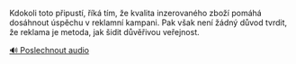 
Kdokoli toto připustí, říká tím, že kvalita inzerovaného zboží pomáhá dosáhnout úspěchu v reklamní kampani. Pak však není žádný důvod tvrdit, že reklama je metoda, jak šidit důvěřivou veřejnost.

[🔊 Poslechnout audio](/data/7-paragraphs/audio/chapter_62/para_005-Kdokoli-toto-pipust-k-tm-e-kvalita-inzero.mp3)
